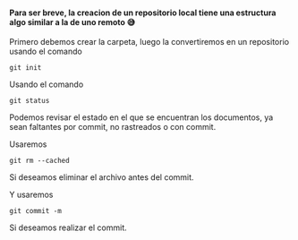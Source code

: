 #### Para ser breve, la creacion de un repositorio local tiene una estructura algo similar a la de uno remoto :sweat_smile:

Primero debemos crear la carpeta, luego la convertiremos en un repositorio usando el comando 
```
git init
```
Usando el comando
```
git status
```
Podemos revisar el estado en el que se encuentran los documentos, ya sean faltantes por commit, no rastreados o con commit.

Usaremos
```
git rm --cached
```
Si deseamos eliminar el archivo antes del commit.
 
Y usaremos
```
git commit -m
```
Si deseamos realizar el commit.
